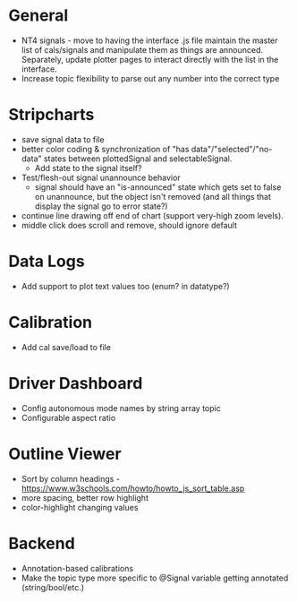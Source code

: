 # General

* NT4 signals - move to having the interface .js file maintain the master list of cals/signals and manipulate them as things are announced. Separately, update plotter pages to interact directly with the list in the interface.
* Increase topic flexibility to parse out any number into the correct type

# Stripcharts

* save signal data to file
* better color coding & synchronization of "has data"/"selected"/"no-data" states between plottedSignal and selectableSignal.
  * Add state to the signal itself?
* Test/flesh-out signal unannounce behavior
  * signal should have an "is-announced" state which gets set to false on unannounce, but the object isn't removed (and all things that display the signal go to error state?)
* continue line drawing off end of chart (support very-high zoom levels).
* middle click does scroll and remove, should ignore default

# Data Logs

* Add support to plot text values too (enum? in datatype?)

# Calibration

* Add cal save/load to file

# Driver Dashboard

* Config autonomous mode names by string array topic
* Configurable aspect ratio

# Outline Viewer

* Sort by column headings - https://www.w3schools.com/howto/howto_js_sort_table.asp
* more spacing, better row highlight
* color-highlight changing values


# Backend

* Annotation-based calibrations
* Make the topic type more specific to @Signal variable getting annotated (string/bool/etc.)

